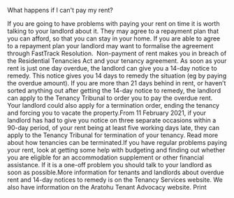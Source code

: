 What happens if I can't pay my rent?

If you are going to have problems with paying your rent on time it is worth talking to your landlord about it. They may agree to a repayment plan that you can afford, so that you can stay in your home. If you are able to agree to a repayment plan your landlord may want to formalise the agreement through FastTrack Resolution.  Non-payment of rent makes you in breach of the Residential Tenancies Act and your tenancy agreement. As soon as your rent is just one day overdue, the landlord can give you a 14-day notice to remedy. This notice gives you 14 days to remedy the situation (eg by paying the overdue amount). If you are more than 21 days behind in rent, or haven’t sorted anything out after getting the 14-day notice to remedy, the landlord can apply to the Tenancy Tribunal to order you to pay the overdue rent. Your landlord could also apply for a termination order, ending the tenancy and forcing you to vacate the property.From 11 February 2021, if your landlord has had to give you notice on three separate occasions within a 90-day period, of your rent being at least five working days late, they can apply to the Tenancy Tribunal for termination of your tenancy. Read more about how tenancies can be terminated.If you have regular problems paying your rent, look at getting some help with budgeting and finding out whether you are eligible for an accommodation supplement or other financial assistance. If it is a one-off problem you should talk to your landlord as soon as possible.More information for tenants and landlords about overdue rent and 14-day notices to remedy is on the Tenancy Services website. We also have information on the Aratohu Tenant Advocacy website.  Print 